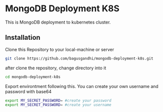 # MongoDB Deployment K8S
This is MongoDB deployment to kubernetes cluster. 

## Installation

Clone this Repository to your local-machine or server

```sh
git clone https://github.com/bagusgandhi/mongodb-deployment-k8s.git
```
after clone the repository, change directory into it
```sh
cd mongodb-deployment-k8s
```
Export environtment following this. You can create your own username and password with base64
```sh
export MY_SECRET_PASSWORD= #create your password
export MY_SECRET_PASSWORD= #create your username
```